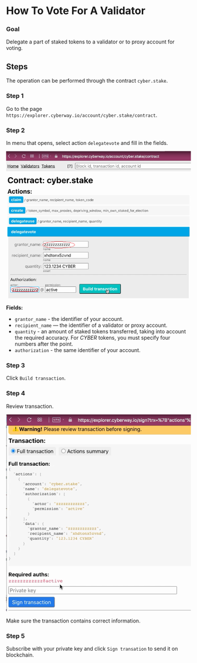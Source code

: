 # How To Vote For A Validator

### Goal
Delegate a part of staked tokens to a validator or to proxy account for voting.

## Steps
The operation can be performed through the contract `cyber.stake`.

### Step 1
Go to the page `https://explorer.cyberway.io/account/cyber.stake/contract`.

### Step 2
In menu that opens, select action `delegatevote` and fill in the fields.  

![](./images/delegatevote.png)

**Fields:**
 * `grantor_name` - the identifier of your account.
 * `recipient_name` — the identifier of a validator or proxy account.
 * `quantity` - an amount of staked tokens transferred, taking into account the required accuracy. For *CYBER* tokens, you must specify four numbers after the point.
 * `authorization` - the same identifier of your account.

### Step 3
Click `Build transaction`.

### Step 4
Review transaction.

![](./images/delegatevote_trx.png)

Make sure the transaction contains correct information.

### Step 5
Subscribe with your private key and click `Sign transation` to send it on blockchain.
